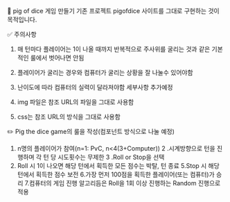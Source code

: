 🎲 pig of dice 게임 만들기
기존 프로젝트 pigofdice 사이트를 그대로 구현하는 것이 목적입니다.

✅ 주의사항
1. 매 턴마다 플레이어는 1이 나올 때까지 반복적으로 주사위를 굴리는 것과 같은 기본적인 룰에서 벗어나면 안됨

2. 플레이어가 굴리는 경우와 컴퓨터가 굴리는 상황을 잘 나눌수 있어야함

3. 난이도에 따라 컴퓨터의 실력이 달라져야함
세부사항 추가예정

4. img 파일은 참조 URL의 파일을 그대로 사용함

5. css는 참조 URL의 방식을 그대로 사용함
							

✏️ Pig the dice game의 룰을 작성(컴포넌트 방식으로 나눌 예정)

1. n명의 플레이어가 참여(n=1: PvC, n<4(3+Computer)) 
2 .시계방향으로 턴을 진행하며 각 턴 당 시도횟수는 무제한
3 .Roll or Stop을 선택
4. Roll 시 1이 나오면 해당 턴에서 획득한 모든 점수는 박탈, 턴 종료
5.Stop 시 해당 턴에서 획득한 점수 보전
6.가장 먼저 100점을 획득한 플레이어(또는 컴퓨터)가 승리
7.컴퓨터의 게임 진행 알고리듬은 Roll을 1회 이상 진행하는 Random 진행으로 적용




